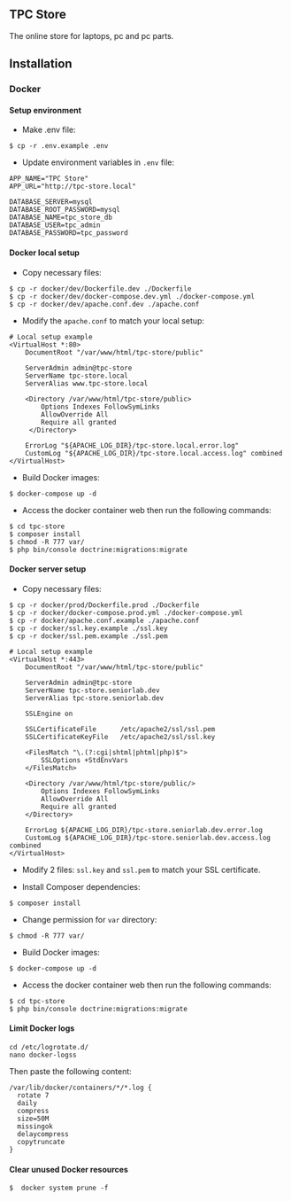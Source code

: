 ## TPC Store

The online store for laptops, pc and pc parts.

## Installation

### Docker

#### Setup environment

- Make .env file:

```shell
$ cp -r .env.example .env
```

- Update environment variables in `.env` file:

```shell
APP_NAME="TPC Store"
APP_URL="http://tpc-store.local"

DATABASE_SERVER=mysql
DATABASE_ROOT_PASSWORD=mysql
DATABASE_NAME=tpc_store_db
DATABASE_USER=tpc_admin
DATABASE_PASSWORD=tpc_password
```

#### Docker local setup

- Copy necessary files:

```shell
$ cp -r docker/dev/Dockerfile.dev ./Dockerfile
$ cp -r docker/dev/docker-compose.dev.yml ./docker-compose.yml
$ cp -r docker/dev/apache.conf.dev ./apache.conf
```

- Modify the `apache.conf` to match your local setup:

```apacheconf
# Local setup example
<VirtualHost *:80>
    DocumentRoot "/var/www/html/tpc-store/public"

    ServerAdmin admin@tpc-store
    ServerName tpc-store.local
    ServerAlias www.tpc-store.local

    <Directory /var/www/html/tpc-store/public>
        Options Indexes FollowSymLinks
        AllowOverride All
        Require all granted
     </Directory>

    ErrorLog "${APACHE_LOG_DIR}/tpc-store.local.error.log"
    CustomLog "${APACHE_LOG_DIR}/tpc-store.local.access.log" combined
</VirtualHost>
```

- Build Docker images:

```shell
$ docker-compose up -d
```

- Access the docker container web then run the following commands:

```shell
$ cd tpc-store
$ composer install
$ chmod -R 777 var/
$ php bin/console doctrine:migrations:migrate
```

#### Docker server setup

- Copy necessary files:

```shell
$ cp -r docker/prod/Dockerfile.prod ./Dockerfile
$ cp -r docker/docker-compose.prod.yml ./docker-compose.yml
$ cp -r docker/apache.conf.example ./apache.conf
$ cp -r docker/ssl.key.example ./ssl.key
$ cp -r docker/ssl.pem.example ./ssl.pem
```

```apacheconf
# Local setup example
<VirtualHost *:443>
    DocumentRoot "/var/www/html/tpc-store/public"

    ServerAdmin admin@tpc-store
    ServerName tpc-store.seniorlab.dev
    ServerAlias tpc-store.seniorlab.dev

    SSLEngine on

    SSLCertificateFile      /etc/apache2/ssl/ssl.pem
    SSLCertificateKeyFile   /etc/apache2/ssl/ssl.key

    <FilesMatch "\.(?:cgi|shtml|phtml|php)$">
        SSLOptions +StdEnvVars
    </FilesMatch>

    <Directory /var/www/html/tpc-store/public/>
        Options Indexes FollowSymLinks
        AllowOverride All
        Require all granted
    </Directory>

    ErrorLog ${APACHE_LOG_DIR}/tpc-store.seniorlab.dev.error.log
    CustomLog ${APACHE_LOG_DIR}/tpc-store.seniorlab.dev.access.log combined
</VirtualHost>
```

- Modify 2 files: `ssl.key` and `ssl.pem` to match your SSL certificate.

- Install Composer dependencies:

```shell
$ composer install
```

- Change permission for `var` directory:

```shell
$ chmod -R 777 var/
```

- Build Docker images:

```shell
$ docker-compose up -d
```

- Access the docker container web then run the following commands:

```shell
$ cd tpc-store
$ php bin/console doctrine:migrations:migrate
```

#### Limit Docker logs

```shell
cd /etc/logrotate.d/
nano docker-logss
```

Then paste the following content:

```shell
/var/lib/docker/containers/*/*.log {
  rotate 7
  daily
  compress
  size=50M
  missingok
  delaycompress
  copytruncate
}
```

#### Clear unused Docker resources

```shell
$  docker system prune -f
```